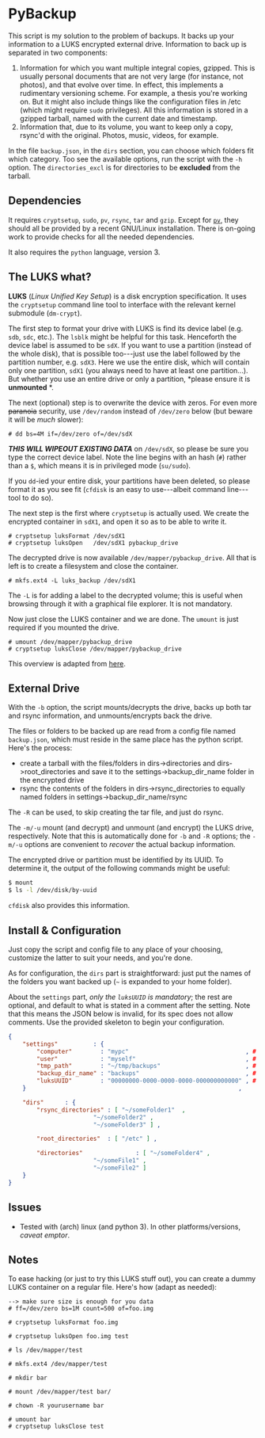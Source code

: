 PyBackup 
===

This script is my solution to the problem of backups. It backs up your
information to a LUKS encrypted external drive. Information to back up
is separated in two components:

1. Information for which you want multiple integral copies,
	 gzipped. This is usually personal documents that are not very
	 large (for instance, not photos), and that evolve over time. In
	 effect, this implements a rudimentary versioning scheme. For
	 example, a thesis you're working on. But it might also include
	 things like the configuration files in /etc (which might require
	 `sudo` privileges). All this information is stored in a gzipped
	 tarball, named with the current date and timestamp.
2. Information that, due to its volume, you want to keep only a
	 copy, rsync'd with the original. Photos, music, videos, for
	 example.

In the file `backup.json`, in the `dirs` section, you can choose which
folders fit which category. Too see the available options, run the
script with the `-h` option. The `directories_excl` is for directories
to be **excluded** from the tarball.

Dependencies 
---

It requires `cryptsetup`, `sudo`, `pv`, `rsync`, `tar` and `gzip`.
Except for [`pv`](https://www.ivarch.com/programs/pv.shtml), they should
all be provided by a recent GNU/Linux installation. There is on-going
work to provide checks for all the needed dependencies.

It also requires the `python` language, version 3.


The LUKS what?
----

**LUKS** (*Linux Unified Key Setup*) is a disk encryption specification.
It uses the `cryptsetup` command line tool to interface with the
relevant kernel submodule (`dm-crypt`).

The first step to format your drive with LUKS is find its device label
(e.g. `sdb`, `sdc`, etc.). The `lsblk` might be helpful for this task.
Henceforth the device label is assumed to be `sdX`. If you want to use a
partition (instead of the whole disk), that is possible too---just use
the label followed by the partition number, e.g. `sdX3`. Here we use the
entire disk, which will contain only one partition, `sdX1` (you always
need to have at least one partition...). But whether you use an entire
drive or only a partition, *please ensure it is **unmounted** *.

The next (optional) step is to overwrite the device with zeros. For even
more ~~paranoia~~ security, use `/dev/random` instead of `/dev/zero`
below (but beware it will be *much* slower):

~~~ text
# dd bs=4M if=/dev/zero of=/dev/sdX
~~~

***THIS WILL WIPEOUT EXISTING DATA*** on `/dev/sdX`, so please be sure
you type the correct device label. Note the line begins with an hash
(`#`) rather than a `$`, which means it is in privileged mode
(`su/sudo`).

If you `dd`-ied your entire disk, your partitions have been deleted, so
please format it as you see fit (`cfdisk` is an easy to use---albeit
command line---tool to do so).

The next step is the first where `cryptsetup` is actually used. We
create the encrypted container in `sdX1`, and open it so as to be able
to write it.

~~~ text
# cryptsetup luksFormat /dev/sdX1
# cryptsetup luksOpen   /dev/sdX1 pybackup_drive
~~~

The decrypted drive is now available `/dev/mapper/pybackup_drive`. All
that is left is to create a filesystem and close the container.

~~~ text
# mkfs.ext4 -L luks_backup /dev/sdX1
~~~

The `-L` is for adding a label to the decrypted volume; this is useful
when browsing through it with a graphical file explorer. It is not
mandatory.

Now just close the LUKS container and we are done. The `umount` is just
required if you mounted the drive.

~~~ text
# umount /dev/mapper/pybackup_drive
# cryptsetup luksClose /dev/mapper/pybackup_drive
~~~

This overview is adapted from
[here](http://www.circuidipity.com/encrypt-external-drive.html).

External Drive
---

With the `-b` option, the script mounts/decrypts the drive, backs up
both tar and rsync information, and unmounts/encrypts back the drive.

The files or folders to be backed up are read from a config file named
`backup.json`, which must reside in the same place has the python
script. Here's the process:

- create a tarball with the files/folders in dirs->directories and 
	dirs->root_directories and save it to the settings->backup_dir_name 
	folder in the encrypted drive 
- rsync the contents of the folders in dirs->rsync_directories to
	equally named folders in settings->backup_dir_name/rsync 

The `-R` can be used, to skip creating the tar file, and just do rsync. 

The `-m/-u` mount (and decrypt) and unmount (and encrypt) the LUKS
drive, respectively. Note that this is automatically done for `-b` and
`-R` options; the `-m/-u` options are convenient to *recover* the actual
backup information.

The encrypted drive or partition must be identified by its UUID. To
determine it, the output of the following commands might be useful:

```bash
$ mount
$ ls -l /dev/disk/by-uuid
```

`cfdisk` also provides this information.

Install & Configuration
---

Just copy the script and config file to any place of your choosing,
customize the latter to suit your needs, and you're done.

As for configuration, the `dirs` part is straightforward: just put the
names of the folders you want backed up (`~` is expanded to your home
folder).

About the `settings` part, *only the `luksUUID` is mandatory*; the rest
are optional, and default to what is stated in a comment after the
setting. Note that this means the JSON below is invalid, for its spec
does not allow comments. Use the provided skeleton to begin your
configuration.

~~~ json
{
	"settings"          : {
		"computer"        : "mypc"                                 , # hostname, not FQDN. If omitted, is detected by python
		"user"            : "myself"                               , # username of user running script. If omitted, is detected by python
		"tmp_path"        : "~/tmp/backups"                        , # path where tarball and LUKS mount point are created; defaults to ~
		"backup_dir_name" : "backups"                              , # path inside backup device where to store tar and rsync; defaults to root of device
		"luksUUID"        : "00000000-0000-0000-0000-000000000000" , # see previous section
	}                                                            ,

	"dirs"		: {
		"rsync_directories"	: [ "~/someFolder1"  ,
                        "~/someFolder2" ,
                        "~/someFolder3" ] ,

		"root_directories"	: [ "/etc" ] ,

		"directories"				: [ "~/someFolder4" ,
                        "~/someFile1" ,
                        "~/someFile2" ]
	}
}
~~~

Issues
---

- Tested with (arch) linux (and python 3). In other platforms/versions,
	*caveat emptor*.

Notes
---

To ease hacking (or just to try this LUKS stuff out), you can create a
dummy LUKS container on a regular file. Here's how (adapt as needed):

~~~ text
--> make sure size is enough for you data
# ff=/dev/zero bs=1M count=500 of=foo.img

# cryptsetup luksFormat foo.img

# cryptsetup luksOpen foo.img test

# ls /dev/mapper/test

# mkfs.ext4 /dev/mapper/test

# mkdir bar

# mount /dev/mapper/test bar/

# chown -R yourusername bar

# umount bar
# cryptsetup luksClose test
~~~
